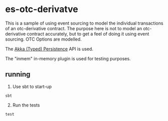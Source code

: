# es-otc-derivatve

This is a sample of using event sourcing to model the individual transactions of an otc-derivative contract.
The purpose here is not to model an otc-derivative contract accurately, but to get a feel of doing it using event sourcing.
OTC Options are modelled.

The [Akka (Typed) Persistence](https://doc.akka.io/docs/akka/current/typed/persistence.html) API is used.

The "inmem" in-memory plugin is used for testing purposes.

## running

1) Use sbt to start-up

```
sbt
```

2) Run the tests

```
test
```
